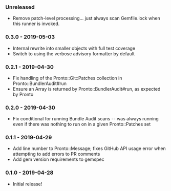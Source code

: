 ### Unreleased
- Remove patch-level processing... just always scan Gemfile.lock when this runner is invoked.

### 0.3.0 - 2019-05-03
- Internal rewrite into smaller objects with full test coverage
- Switch to using the verbose advisory formatter by default

### 0.2.1 - 2019-04-30
- Fix handling of the Pronto::Git::Patches collection in Pronto::BundlerAudit#run
- Ensure an Array is returned by Pronto::BundlerAudit#run, as expected by Pronto

### 0.2.0 - 2019-04-30
- Fix conditional for running Bundle Audit scans -- was always running even if there was nothing to run on in a given Pronto::Patches set

### 0.1.1 - 2019-04-29
- Add line number to Pronto::Message; fixes GitHub API usage error when attempting to add errors to PR comments
- Add gem version requirements to gemspec


### 0.1.0 - 2019-04-28
- Initial release!
